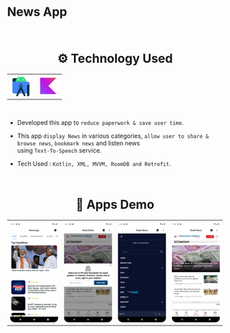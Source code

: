 # News App

<br>
<h1 align="center">⚙️ Technology Used</h1>

|||
|:----------------------------------------:|:-----------------------------------------:|
| <img src="https://github.com/devicons/devicon/blob/master/icons/androidstudio/androidstudio-original.svg" alt="Android" width="50" height="50"/> </a> <a href="https://www.java.com" target="_blank"> | <img src="https://github.com/devicons/devicon/blob/master/icons/kotlin/kotlin-original.svg" alt="Android" width="50" height="50"/> </a> <a href="https://www.java.com" target="_blank">  |

<br>

- Developed this app to ```reduce paperwork & save user time```.
- This app ```display News``` in various categories, ```allow user to share & browse news```, ```bookmark news``` and listen news <br>
  using ```Text-To-Speech``` service.
- Tech Used : ```Kotlin, XML, MVVM, RoomDB and Retrofit```.

  <br>
  
<h1 align="center">📸 Apps Demo</h1>
  
|||||
|:----------------------------------------:|:-----------------------------------------:|:-----------------------------------------:|:-----------------------------------------: |
| ![Imgur](Demo/1.png) | ![Imgur](Demo/2.png) | ![Imgur](Demo/3.png) | ![Imgur](Demo/4.png) |
  
  
  <br>

